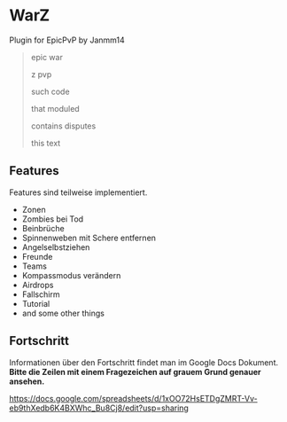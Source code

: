 WarZ
====
Plugin for EpicPvP by Janmm14

> epic war
>
> z pvp
>
> such code
>
> that moduled
>
> contains disputes
>
> this text

## Features

Features sind teilweise implementiert.

 * Zonen
 * Zombies bei Tod
 * Beinbrüche
 * Spinnenweben mit Schere entfernen
 * Angelselbstziehen
 * Freunde
 * Teams
 * Kompassmodus verändern
 * Airdrops
 * Fallschirm
 * Tutorial
 * and some other things

## Fortschritt
Informationen über den Fortschritt findet man im Google Docs Dokument. **Bitte die Zeilen mit einem Fragezeichen auf grauem Grund genauer ansehen.**

https://docs.google.com/spreadsheets/d/1xOO72HsETDgZMRT-Vv-eb9thXedb6K4BXWhc_Bu8Cj8/edit?usp=sharing
